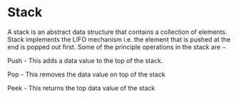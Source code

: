 # Stack
A stack is an abstract data structure that contains a collection of elements. Stack implements the LIFO mechanism i.e. the element that is pushed at the end is popped out first. Some of the principle operations in the stack are −

Push - This adds a data value to the top of the stack.

Pop - This removes the data value on top of the stack

Peek - This returns the top data value of the stack
